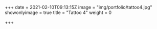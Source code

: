+++
date = 2021-02-10T09:13:15Z
image = "img/portfolio/tattoo4.jpg"
showonlyimage = true
title = "Tattoo 4"
weight = 0

+++
